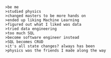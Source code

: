 ```
>be me
>studied physics
>changed masters to be more hands on
>ended up liking Machine Learning
>figured out what I liked was data
>tried data engineering
>too much SQL
>become software engineer instead
>SQL becomes CRUD
>it's all state changes? always has been
>physics was the friends I made along the way
```

<!---
tcpessoa/tcpessoa is a ✨ special ✨ repository because its `README.md` (this file) appears on your GitHub profile.
You can click the Preview link to take a look at your changes.
--->
